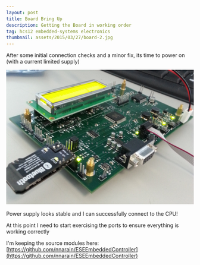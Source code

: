 ```yaml
---
layout: post
title: Board Bring Up
description: Getting the Board in working order
tag: hcs12 embedded-systems electronics
thumbnail: assets/2015/03/27/board-2.jpg
---
```


After some initial connection checks and a minor fix, its time to power on (with a current limited supply)

![image not found!](/assets/2015/03/27/board-2.jpg)

Power supply looks stable and I can successfully connect to the CPU!


At this point I need to start exercising the ports to ensure everything is working correctly

I'm keeping the source modules here:
[https://github.com/nnarain/ESEEmbeddedController](https://github.com/nnarain/ESEEmbeddedController)

